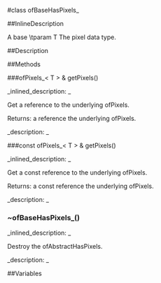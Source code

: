 #class ofBaseHasPixels_


<!--
_visible: True_
_advanced: True_
_istemplated: True_
-->

##InlineDescription

A base 
\tparam T The pixel data type.





##Description





##Methods



###ofPixels_< T > & getPixels()

<!--
_syntax: getPixels()_
_name: getPixels_
_returns: ofPixels_< T > &_
_returns_description: _
_parameters: _
_access: public_
_version_started: 006_
_version_deprecated: _
_summary: _
_constant: False_
_static: False_
_visible: True_
_advanced: False_
-->

_inlined_description: _

Get a reference to the underlying ofPixels.

Returns: a reference the underlying ofPixels.





_description: _







<!----------------------------------------------------------------------------->

###const ofPixels_< T > & getPixels()

<!--
_syntax: getPixels()_
_name: getPixels_
_returns: const ofPixels_< T > &_
_returns_description: _
_parameters: _
_access: public_
_version_started: 0.9.0_
_version_deprecated: _
_summary: _
_constant: False_
_static: False_
_visible: True_
_advanced: False_
-->

_inlined_description: _

Get a const reference to the underlying ofPixels.

Returns: a const reference the underlying ofPixels.





_description: _







<!----------------------------------------------------------------------------->

### ~ofBaseHasPixels_()

<!--
_syntax: ~ofBaseHasPixels_()_
_name: ~ofBaseHasPixels__
_returns: _
_returns_description: _
_parameters: _
_access: public_
_version_started: 007_
_version_deprecated: _
_summary: _
_constant: False_
_static: False_
_visible: True_
_advanced: False_
-->

_inlined_description: _

Destroy the ofAbstractHasPixels.





_description: _







<!----------------------------------------------------------------------------->

##Variables



